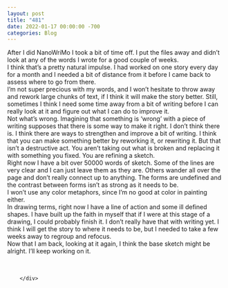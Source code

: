 ```yaml
---
layout: post
title: "481"
date: 2022-01-17 00:00:00 -700
categories: Blog
---
```


<div class="blog-content">
				<div class="paragraph"><span><span>After I did NanoWriMo I took a bit of time off. I put the files away and didn&rsquo;t look at any of the words I wrote for a good couple of weeks.</span></span><br><span></span><span><span>I think that&rsquo;s a pretty natural impulse. I had worked on one story every day for a month and I needed a bit of distance from it before I came back to assess where to go from there.</span></span><br><span></span><span><span>I&rsquo;m not super precious with my words, and I won&rsquo;t hesitate to throw away and rework large chunks of text, if I think it will make the story better. Still, sometimes I think I need some time away from a bit of writing before I can really look at it and figure out what I can do to improve it.</span></span><br><span></span><span><span>Not what&rsquo;s wrong. Imagining that something is &lsquo;wrong&rsquo; with a piece of writing supposes that there is some way to make it right. I don&rsquo;t think there is. I think there are ways to strengthen and improve a bit of writing. I think that you can make something better by reworking it, or rewriting it. But that isn&rsquo;t a destructive act. You aren&rsquo;t taking out what is broken and replacing it with something you fixed. You are refining a sketch.</span></span><br><span></span><span><span>Right now I have a bit over 50000 words of sketch. Some of the lines are very clear and I can just leave them as they are. Others wander all over the page and don&rsquo;t really connect up to anything. The forms are undefined and the contrast between forms isn&rsquo;t as strong as it needs to be.&nbsp;</span></span><br><span></span><span><span>I won&rsquo;t use any color metaphors, since I&rsquo;m no good at color in painting either.&nbsp;</span></span><br><span></span><span><span>In drawing terms, right now I have a line of action and some ill defined shapes. I have built up the faith in myself that if I were at this stage of a drawing, I could probably finish it. I don&rsquo;t really have that with writing yet. I think I will get the story to where it needs to be, but I needed to take a few weeks away to regroup and refocus.&nbsp;</span></span><br><span></span><span><span>Now that I am back, looking at it again, I think the base sketch might be alright. I&rsquo;ll keep working on it.&nbsp; </span></span><br><span></span><br>&#8203;</div>

		</div>
        